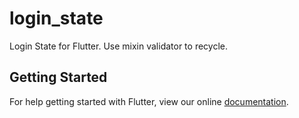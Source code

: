 # login_state

Login State for Flutter. Use mixin validator to recycle. 

## Getting Started

For help getting started with Flutter, view our online
[documentation](https://flutter.io/).
